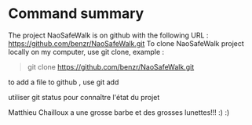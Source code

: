 # Command summary

The project NaoSafeWalk is on github with the following URL : https://github.com/benzr/NaoSafeWalk.git
To clone NaoSafeWalk project locally on my computer, use git clone, example :
> git clone https://github.com/benzr/NaoSafeWalk.git

to add a file to github , use git add

utiliser git status pour connaître l'état du projet

Matthieu Chailloux a une grosse barbe et des grosses lunettes!!! :) :)


